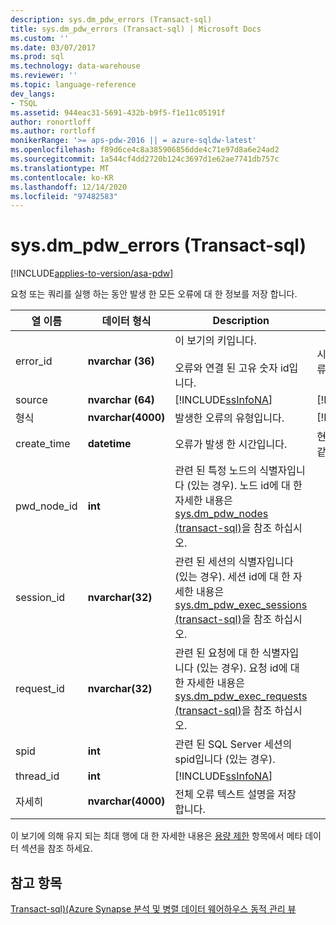 ```yaml
---
description: sys.dm_pdw_errors (Transact-sql)
title: sys.dm_pdw_errors (Transact-sql) | Microsoft Docs
ms.custom: ''
ms.date: 03/07/2017
ms.prod: sql
ms.technology: data-warehouse
ms.reviewer: ''
ms.topic: language-reference
dev_langs:
- TSQL
ms.assetid: 944eac31-5691-432b-b9f5-f1e11c05191f
author: ronortloff
ms.author: rortloff
monikerRange: '>= aps-pdw-2016 || = azure-sqldw-latest'
ms.openlocfilehash: f89d6ce4c8a385906856dde4c71e97d8a6e24ad2
ms.sourcegitcommit: 1a544cf4dd2720b124c3697d1e62ae7741db757c
ms.translationtype: MT
ms.contentlocale: ko-KR
ms.lasthandoff: 12/14/2020
ms.locfileid: "97482583"
---
```

# <a name="sysdm_pdw_errors-transact-sql"></a>sys.dm_pdw_errors (Transact-sql)
[!INCLUDE[applies-to-version/asa-pdw](../../includes/applies-to-version/asa-pdw.md)]

  요청 또는 쿼리를 실행 하는 동안 발생 한 모든 오류에 대 한 정보를 저장 합니다.  
  
|열 이름|데이터 형식|Description|범위|  
|-----------------|---------------|-----------------|-----------|  
|error_id|**nvarchar (36)**|이 보기의 키입니다.<br /><br /> 오류와 연결 된 고유 숫자 id입니다.|시스템의 모든 쿼리 오류에서 고유 합니다.|  
|source|**nvarchar (64)**|[!INCLUDE[ssInfoNA](../../includes/ssinfona-md.md)]|[!INCLUDE[ssInfoNA](../../includes/ssinfona-md.md)]|  
|형식|**nvarchar(4000)**|발생한 오류의 유형입니다.|[!INCLUDE[ssInfoNA](../../includes/ssinfona-md.md)]|  
|create_time|**datetime**|오류가 발생 한 시간입니다.|현재 시간 보다 작거나 같습니다.|  
|pwd_node_id|**int**|관련 된 특정 노드의 식별자입니다 (있는 경우). 노드 id에 대 한 자세한 내용은 [sys.dm_pdw_nodes &#40;transact-sql&#41;](../../relational-databases/system-dynamic-management-views/sys-dm-pdw-nodes-transact-sql.md)을 참조 하십시오.||  
|session_id|**nvarchar(32)**|관련 된 세션의 식별자입니다 (있는 경우). 세션 id에 대 한 자세한 내용은  [sys.dm_pdw_exec_sessions &#40;transact-sql&#41;](../../relational-databases/system-dynamic-management-views/sys-dm-pdw-exec-sessions-transact-sql.md)을 참조 하십시오.||  
|request_id|**nvarchar(32)**|관련 된 요청에 대 한 식별자입니다 (있는 경우). 요청 id에 대 한 자세한 내용은 [sys.dm_pdw_exec_requests &#40;transact-sql&#41;](../../relational-databases/system-dynamic-management-views/sys-dm-pdw-exec-requests-transact-sql.md)을 참조 하십시오.||  
|spid|**int**|관련 된 SQL Server 세션의 spid입니다 (있는 경우).||  
|thread_id|**int**|[!INCLUDE[ssInfoNA](../../includes/ssinfona-md.md)]||  
|자세히|**nvarchar(4000)**|전체 오류 텍스트 설명을 저장 합니다.||  
  
 이 보기에 의해 유지 되는 최대 행에 대 한 자세한 내용은 [용량 제한](/azure/sql-data-warehouse/sql-data-warehouse-service-capacity-limits#metadata) 항목에서 메타 데이터 섹션을 참조 하세요.  
  
## <a name="see-also"></a>참고 항목  
 [Transact-sql&#41;&#40;Azure Synapse 분석 및 병렬 데이터 웨어하우스 동적 관리 뷰 ](../../relational-databases/system-dynamic-management-views/sql-and-parallel-data-warehouse-dynamic-management-views.md)  
  
  
